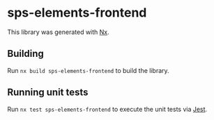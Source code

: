 # sps-elements-frontend

This library was generated with [Nx](https://nx.dev).

## Building

Run `nx build sps-elements-frontend` to build the library.

## Running unit tests

Run `nx test sps-elements-frontend` to execute the unit tests via [Jest](https://jestjs.io).
